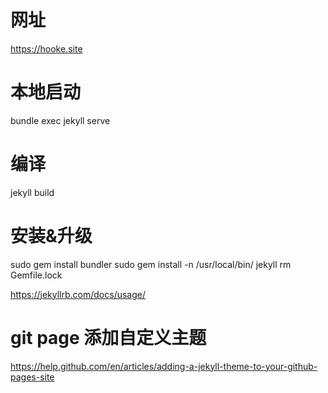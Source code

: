 # 网址

https://hooke.site

# 本地启动
bundle exec jekyll serve


# 编译
jekyll build

# 安装&升级
sudo gem install bundler
sudo gem install -n /usr/local/bin/ jekyll
rm Gemfile.lock

https://jekyllrb.com/docs/usage/


# git page 添加自定义主题
https://help.github.com/en/articles/adding-a-jekyll-theme-to-your-github-pages-site
